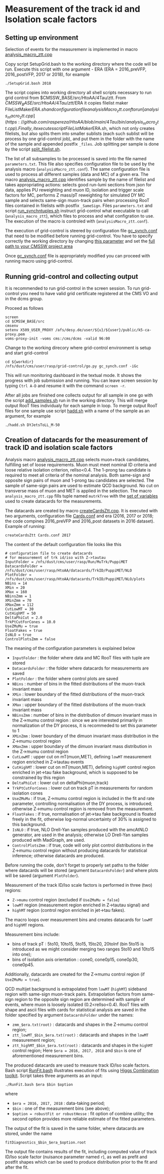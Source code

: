 # Measurement of the track id and Isolation scale factors

## Setting up environment 

Selection of events for the measuremenr is implemented in macro [analysis_macro_ztt.cpp]()

Copy script SetupGrid.bash to the working directory where the code will be run.
Execute this script with one argument - ERA (ERA = 2016_preVFP, 2016_postVFP, 2017 or 2018), for example
```
./SetupGrid.bash 2018
```

The script copies into working directory all shell scripts necessary to run grid control from $CMSSW_BASE/src/HtoAA/4Tau/ztt. From $CMSSW_BASE/src/HtoAA/4Tau/ztt/$ERA it copies filelist maker FileListMaker$ERA.sh and configuration file analysisMacro_ztt.conf to run [analysis_macro_ztt.cpp](https://github.com/raspereza/HtoAA/blob/main/4Tau/bin/analysis_macro_ztt.cpp). Finally, it executes script FileListMaker$ERA.sh, which not only creates filelists, but also splits them into smaller sublists (each such sublist will be process by one grid-control job), and put them in the folder with the name of the sample and appended postfix `_files`. Job splitting per sample is done by the script [split_filelist.sh](https://github.com/raspereza/HtoAA/blob/main/4Tau/ztt/split_filelist.sh).

The list of all subsamples to be processed is saved into the file named `parameters.txt`. This file also specifies configuration file to be used by the analysis macro (`analysisMacro_ztt.conf`). The same configuration file is used to process all different samples (data and MC) of a given era. The macro [analysis_macro_ztt.cpp](https://github.com/raspereza/HtoAA/blob/main/4Tau/bin/analysis_macro_ztt.cpp) identifies sample by the name of filelist and takes appropriating actions: selects good run-lumi sections from json for data, applies PU reweighting and muon ID, isolation and trigger scale factors for MC, performs Z mass/pT reweighting for simulated DY MC sample and selects same-sign muon-track pairs when processing RooT files contained in filelists with postfix `_SameSign`. Files `parameters.txt` and script [run_synchntuples.sh](https://github.com/raspereza/HtoAA/blob/main/4Tau/ztt/run_synchntuples.sh) instruct grid-control what executable to call (`analysis_macro_ztt`), which files to process and what configration to use. The execution of the macro is controled with 
(`analysisMacro_ztt.conf`). 
 
The execution of grid-control is steered by configuration file [gc_synch.conf](https://github.com/raspereza/HtoAA/blob/main/4Tau/ztt/gc_synch.conf) that need to be modified before running grid-control.
You have to specify correctly the working directory by changing [this parameter](https://github.com/raspereza/HtoAA/blob/main/4Tau/ztt/gc_synch.conf#L11) and set the [full path to your CMSSW project area](https://github.com/raspereza/HtoAA/blob/main/4Tau/ztt/gc_synch.conf#L37)

Once [gc_synch.conf](https://github.com/raspereza/HtoAA/blob/main/4Tau/ztt/gc_synch.conf) file is appropriately modified you can proceed with running macro using grid-control. 

## Running grid-control and collecting output

It is recommended to run grid-control in the screen session. To run grid-control you need to have valid grid certificate registered at the CMS VO and in the dcms group. 

Proceed as follows
```
screen
cd $CMSSW_BASE/src
cmsenv 
setenv X509_USER_PROXY /afs/desy.de/user/${u}/${user}/public/k5-ca-proxy.pem
voms-proxy-init -voms cms:/cms/dcms -valid 96:00
```

Change to the working direcory where grid-control environment is setup and start grid-control
```
cd ${workdir}
/nfs/dust/cms/user/rasp/grid-control/go.py gc_synch.conf -iGc
```
This will run monitoring dashboard in the textual mode. It shows the progress with job
submission and running. You can leave screen session by typing `Ctrl A-D` and resume it
with the command `screen -r`.  

After all jobs are finished one collects output for all sample in one go with the script 
[add_samples.sh](https://github.com/raspereza/HtoAA/blob/main/4Tau/ztt/add_samples.sh) run
in the working directory. This will merge output RooT files individualy for each sample
in loop. To merge output RooT files for one sample use script [hadd.sh](https://github.com/raspereza/HtoAA/blob/main/4Tau/ztt/hadd.sh) with a name of the sample as an argument, for example
```
./hadd.sh DYJetsToLL_M-50
```

## Creation of datacards for the measurement of track ID and isolation scale factors 

Analysis macro [analysis_macro_ztt.cpp](https://github.com/raspereza/HtoAA/blob/main/4Tau/bin/analysis_macro_ztt.cpp) selects muon+track candidates, fulfilling set of loose requirements. Muon must meet nominal ID criteria and loose relative isolation criterion, relIso<0.4. The 1-prong tau candidate is required to meet all criteria of the nominal analysis. Both same-sign and opposite sign pairs of muon and 1-prong tau candidates are selected. The sample of same-sign pairs are used to estimate QCD background. No cut on transverse mass of muon and MET is applied in the selection. The macro `analysis_macro_ztt.cpp` fills tuple named `mutrkTree` with the [set of variables](https://github.com/raspereza/HtoAA/blob/main/4Tau/bin/analysis_macro_ztt.cpp#L441-L536) used to create datacards for the measurements. 

The datacards are created by macro [createCardsZtt.cpp](https://github.com/raspereza/HtoAA/blob/main/4Tau/bin/createCardsZtt.cpp). It is executed with two arguments, configuration file [Cards.conf](https://github.com/raspereza/HtoAA/blob/main/4Tau/ztt/Cards.conf) and era (2016, 2017 or 2018; the code compines 2016_preVFP and 2016_post datasets in 2016 dataset). Example of running:
```
createCardsZtt Cards.conf 2017
``` 

The content of the default configuration file looks like this
```
# configuration file to create datacards
# for measurement of trk id/iso with Z->tautau
InputFolder = /nfs/dust/cms/user/rasp/Run/MuTrk/PuppiMET
DatacardsFolder = /nfs/dust/cms/user/rasp/HtoAA/datacards/TrkID/PuppiMET/NLO
PlotFolder = /nfs/dust/cms/user/rasp/HtoAA/datacards/TrkID/PuppiMET/NLO/plots
NBins = 14
XMin = 20
XMax = 160
NBinsZmm = 1
XMinZmm = 70
XMaxZmm = 112
CutLowMT = 30
CutHighMT = 50
DeltaPhiCut = 2.0
TrkPtCutForCones = 10.0
UseZMuMu = true
FloatFakes = true
IsNLO = true
ControlPlotsZmm = false
```

The meaning of the configuration parameters is explained below
* `InputFolder` : the folder where data and MC RooT files with tuple are stored
* `DatacardsFolder` : the folder where datacards for measurements are saved
* `PlotFolder` : the folder where control plots are saved
* `NBins` : number of bins in the fitted distributions of the muon-track invariant mass
* `XMin` : lower boundary of the fitted distributions of the muon-track invariant mass
* `XMax` : upper boundary of the fitted	distributions of the muon-track invariant mass
* `NBinsZmm` : number of bins in the distribution of dimuon invariant mass in the Z->mumu control region : since we are interested primarily in normalization of the DY process, it is recommeded to set this parameter to 1
* `XMinZmm` : lower boundary of the dimuon invariant mass distribution in the Z->mumu control region
* `XMaxZmm` : upper boundary of the dimuon invariant mass distribution in the Z->mumu control region 
* `CutLowMT` : upper cut on mT(muon,MET), defining `lowMT` measurement region enriched in Z->tautau events
* `CutHighMT` : lower cut on mT(muon,MET), defining `highMT` control region enriched in jet->tau fake background, which is supposed to be constrained by this region
* `DeltaPhiCut` : lower cut on deltaPhi(muon,track)
* `TrkPtCutForCones` : lower cut on track pT in measurements for random isolation cones
* `UseZMuMu` : if true, Z->mumu control region is included in the fit and rate parameter, controlling normalisation of the DY process, is introduced; otherwise Z->mumu control region is removed from the measurement.
* `FloatFakes` : if true, normalisation of jet->tau fake background is floated freely in the fit, otherwise log-normal uncertainty of 30% is assigned to this background.   
* `IsNLO` : if true, NLO Drell-Yan samples produced with the amcAtNLO generator, are used in the analysis; otherwise LO Drell-Yan samples produced with MadGraph, are used.
* `ControlPlotsZmm` : if true, code will only plot control distributions in the Z->mumu control region without producing datacards for statistical inference; otherwise datacards are produced.

Before running the code, don't forget to properly set paths to the folder where datacards will be stored (argument `DatacardsFolder`) and where plots will be saved (argument `PlotFolder`).

Measurement of the track ID/Iso scale factors is performed in three (two) regions:
* `Z->mumu` control region (excluded if `UseZMuMu = false`)
* `lowMT` region (measurement region enriched in Z->tautau signal) and
* `highMT` region (control region enriched in jet->tau fakes).

The macro loops over measurement bins and creates datacards for `lowMT` and `highMT` regions. 

Measurement bins include:
* bins of track pT : 5to10, 10to15, 5to15, 15to20, 20toInf (bin 5to15 is introduced as we might consider merging two ranges 5to10 and 10to15 into one);
* bins of isolation axis orientation : cone0, cone0p15, cone0p30, cone0p45.

Additionally, datacards are created for the Z->mumu control region (if `UseZMuMu = true`).

QCD multijet background is extrapolated from `lowMT` (`highMT`) sideband region with same-sign muon-track pairs. Extrapolation factors from same-sign region to the opposite sign region are determined with sample of events, where muon is loosely isolated (0.2<relIso<0.4). RooT files with shape and ascii files with cards for statistical analysis are saved in the folder specified by argument `DatacardsFolder` under the names:
* `zmm_$era.txt(root)` : datacards and shapes in the Z->mumu control region;
* `ztt_lowMT_$bin_$era.txt(root)` : datacards and shapes in the `lowMT` measurement region;
* `ztt_highMT_$bin_$era.txt(root)` : datacards and shapes in the `highMT` control region;
Here `$era = 2016, 2017, 2018` and `$bin` is one of aforementioned measurement bins.

The produced datacards are used to measure track ID/Iso scale factors.
Bash script [RunFit.bash](https://github.com/raspereza/HtoAA/blob/main/4Tau/ztt/RunFit.bash) illustrates execution of fits using [Higgs Combination toolkit](http://cms-analysis.github.io/HiggsAnalysis-CombinedLimit). Script takes three arguments as an input:
```
./RunFit.bash $era $bin $option
```
where
* `$era = 2016, 2017, 2018` : data-taking period;
* `$bin` : one of the measurement bins (see above);
* `$option = robustFit or robustHesse` : fit option of combine utility; the second option provides more reliable estimate of the fitted parameters. 

The output of the fit is saved in the same folder, where datacards are stored, under the name
```
fitDiagnostics_$bin_$era_$option.root
``` 
The output file contains results of the fit, including computed value of track ID/Iso scale factor (nuisance parameter named `r`), as well as prefit and postfit shapes which can be used to produce distribution prior to the fit and after the fit. 
